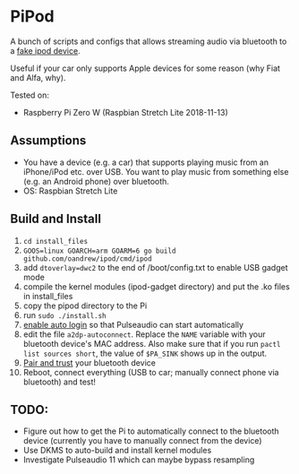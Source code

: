 # PiPod

A bunch of scripts and configs that allows streaming audio via bluetooth to a [fake ipod device](https://github.com/oandrew/ipod).

Useful if your car only supports Apple devices for some reason (why Fiat and Alfa, why).

Tested on:
*  Raspberry Pi Zero W (Raspbian Stretch Lite 2018-11-13)

## Assumptions
*  You have a device (e.g. a car) that supports playing music from an iPhone/iPod etc. over USB. You want to play music from something else (e.g. an Android phone) over bluetooth.
*  OS: Raspbian Stretch Lite

## Build and Install

1.  `cd install_files`
2.  `GOOS=linux GOARCH=arm GOARM=6 go build github.com/oandrew/ipod/cmd/ipod`
3.  add `dtoverlay=dwc2` to the end of /boot/config.txt to enable USB gadget mode
4.  compile the kernel modules (ipod-gadget directory) and put the .ko files in install_files
5.  copy the pipod directory to the Pi
6.  run `sudo ./install.sh`
7.  [enable auto login](https://gist.github.com/oleq/24e09112b07464acbda1#autologin) so that Pulseaudio can start automatically
8.  edit the file `a2dp-autoconnect`.
Replace the `NAME` variable with your bluetooth device's MAC address.
Also make sure that if you run `pactl list sources short`, the value of `$PA_SINK` shows up in the output.
9.  [Pair and trust](https://gist.github.com/oleq/24e09112b07464acbda1#setup-bluetooth) your bluetooth device
10.  Reboot, connect everything (USB to car; manually connect phone via bluetooth) and test!


## TODO:
*  Figure out how to get the Pi to automatically connect to the bluetooth device (currently you have to manually connect from the device)
*  Use DKMS to auto-build and install kernel modules
*  Investigate Pulseaudio 11 which can maybe bypass resampling
